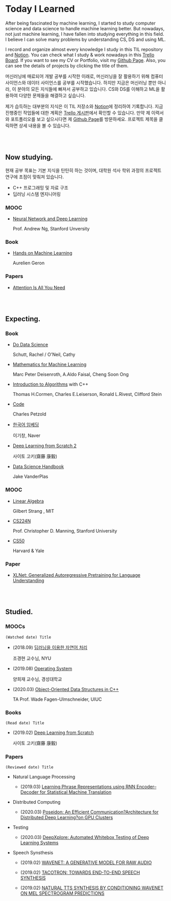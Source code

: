 # Today I Learned

After being fascinated by machine learning, I started to study computer science and data science to handle machine learning better. But nowadays, not just machine learning, I have fallen into studying everything in this field. I believe I can solve many problems by understanding CS, DS and using ML.

I record and organize almost every knowledge I study in this TIL repository and [Notion](https://www.notion.so/Links-of-jarvis08-3ec5cb8df1bf453e9d78409976da54ab). You can check what I study & work nowadays in this [Trello Board](https://trello.com/b/L2OzHmaz/get-it). If you want to see my CV or Portfolio, visit my [Github Page](https://jarvis08.github.io). Also, you can see the details of projects by clicking the title of them.

머신러닝에 매료되어 개발 공부를 시작한 이래로, 머신러닝을 잘 활용하기 위해 컴퓨터 사이언스와 데이터 사이언스를 공부를 시작했습니다. 하지만 지금은 머신러닝 뿐만 아니라, 이 분야의 모든 지식들에 빠져서 공부하고 있습니다. CS와 DS를 이해하고 ML을 활용하여 다양한 문제들을 해결하고 싶습니다.

제가 습득하는 대부분의 지식은 이 TIL 저장소와 [Notion](https://www.notion.so/Links-of-jarvis08-3ec5cb8df1bf453e9d78409976da54ab)에 정리하여 기록합니다. 지금 진행중인 작업들에 대한 계획은 [Trello 게시판](https://trello.com/b/L2OzHmaz/get-it)에서 확인할 수 있습니다. 만약 제 이력서와 포트폴리오를 보고 싶으시다면 제 [Github Page](https://jarvis08.github.io)를 방문하세요. 프로젝트 제목을 클릭하면 상세 내용을 볼 수 있습니다.

<br>

<br>

## Now studying.

현재 공부 목표는 기본 지식을 탄탄히 하는 것이며, 대학원 석사 학위 과정의 프로젝트 연구에 초점이 맞춰져 있습니다.

- C++ 프로그래밍 및 자료 구조
- 딥러닝 시스템 엔지니어링

### MOOC

- [Neural Network and Deep Learning](https://www.coursera.org/learn/neural-networks-deep-learning?specialization=deep-learning)

  Prof. Andrew Ng, Stanford Unversity

### Book

- [Hands on Machine Learning](http://mobile.kyobobook.co.kr/showcase/book/KOR/9791162240731)

  Aurelien Geron

### Papers

- [Attention Is All You Need](https://arxiv.org/pdf/1706.03762.pdf)


<br>

<br>

## Expecting.

### Book

- [Do Data Science](https://book.naver.com/bookdb/book_detail.nhn?bid=7363405)

  Schutt, Rachel /  O'Neil, Cathy
  
- [Mathematics for Machine Learning](https://mml-book.github.io/)

  Marc Peter Deisenroth, A.Aldo Faisal, Cheng Soon Ong
  
- [Introduction to Algorithms](http://www.hanbit.co.kr/store/books/look.php?p_code=B9722727468) with C++

  Thomas H.Cormen, Charles E.Leiserson, Ronald L.Rivest, Clifford Stein

- [Code](http://www.charlespetzold.com/books/)

  Charles Petzold
  
- [한국어 임베딩](https://book.naver.com/bookdb/book_detail.nhn?bid=15431390)

  이기창, Naver

- [Deep Learning from Scratch 2](http://www.hanbit.co.kr/store/books/look.php?p_code=B8950212853)

  사이토 고키(齋藤 康毅)

- [Data Science Handbook](https://jakevdp.github.io/PythonDataScienceHandbook/)

  Jake VanderPlas

### MOOC

- [Linear Algebra](https://www.youtube.com/playlist?list=PLUl4u3cNGP63oMNUHXqIUcrkS2PivhN3k)

  Gilbert Strang , MIT

- [CS224N](https://www.youtube.com/watch?v=8rXD5-xhemo&list=PLoROMvodv4rOhcuXMZkNm7j3fVwBBY42z)

  Prof. Christopher D. Manning, Stanford University

- [CS50](https://www.edwith.org/cs50)

  Harvard & Yale

### Paper

- [XLNet: Generalized Autoregressive Pretraining for Language Understanding](https://arxiv.org/pdf/1906.08237.pdf)

<br>

<br>

## Studied.

### MOOCs

`(Watched date) Title`

- (2018.09) [딥러닝을 이용한 자연어 처리](https://www.edwith.org/deepnlp/joinLectures/17363)

  조경현 교수님, NYU
  
- (2019.08) [Operating System](http://www.kocw.net/home/cview.do?cid=5c3c30382c7bbcf6)

  양희재 교수님, 경성대학교
  
- (2020.03) [Object-Oriented Data Structures in C++](https://www.coursera.org/learn/cs-fundamentals-1?#syllabus)

  TA Prof. Wade Fagen-Ulmschneider, UIUC

### Books

`(Read date) Title`

- (2019.02) [Deep Learning from Scratch](http://www.hanbit.co.kr/media/community/review_view.html?hbr_idx=3595)

  사이토 고키(齋藤 康毅)

### Papers

`(Reviewed date) Title`

- Natural Language Processing
  
  - (2019.03) [Learning Phrase Representations using RNN Encoder–Decoder for Statistical Machine Translation](https://arxiv.org/pdf/1406.1078.pdf)
  
- Distributed Computing

  - (2020.03) [Poseidon: An Efficient Communication?Architecture for Distributed Deep Learning?on GPU Clusters](https://www.usenix.org/conference/atc17/technical-sessions/presentation/zhang)

- Testing

  - (2020.03) [DeepXplore: Automated Whitebox Testing of Deep Learning Systems](https://arxiv.org/abs/1705.06640)

- Speech Synsthesis

  - (2019.02) [WAVENET: A GENERATIVE MODEL FOR RAW AUDIO](https://arxiv.org/pdf/1609.03499.pdf)

  - (2019.02) [TACOTRON: TOWARDS END-TO-END SPEECH SYNTHESIS](https://arxiv.org/pdf/1703.10135.pdf)

  - (2019.02) [NATURAL TTS SYNTHESIS BY CONDITIONING WAVENET ON MEL SPECTROGRAM
    PREDICTIONS](https://arxiv.org/pdf/1712.05884.pdf)
